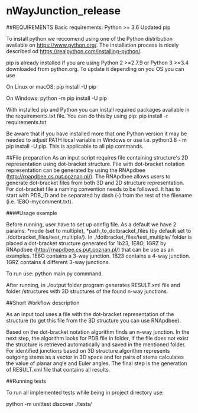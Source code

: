 # nWayJunction_release

##REQUIREMENTS
Basic requirements:
    Python >= 3.6
    Updated pip

To install python we reccomend using one of the Python distribution available on https://www.python.org/. The installation process is nicely described od https://realpython.com/installing-python/.

pip is already installed if you are using Python 2 >=2.7.9 or Python 3 >=3.4 downloaded from python.org. To update it depending on you OS you can use

On Linux or macOS:
    pip install -U pip

On Windows:
    python -m pip install -U pip

With installed pip and Python you can install required packages available in the requirements.txt file. You can do this by using pip:
    pip install -r requirements.txt
    
Be aware that if you have installed more that one Python version it may be needed to adjust PATH local variable in Windows or use i.e. python3.8 - m pip install -U pip. This is applicable to all pip commands.


##File preparation
As an input script requires file containing structure's 2D representation using dot-bracket structure. File with dot-bracket notation representation can be generated by using the RNApdbee (http://rnapdbee.cs.put.poznan.pl/). The RNApdbee allows users to generate dot-bracket files from both 3D and 2D structure representation.
For dot-bracket file a naming convention needs to be followed. It has to start with PDB_ID and be separated by dash (-) from the rest of the filename (i.e. 1E8O-mycomment.txt).

####Usage example

Before running, user have to set up config file. As a default we have 2 params: 
    *mode (set to multiple),
    *path_to_dotbracket_files (by default set to ./dotbracket_files/test_multiple/).
In ./dotbracket_files/test_multiple/ folder is placed a dot-bracket structure generated for 1b23, 1E8O, 1GRZ by RNApdbee (http://rnapdbee.cs.put.poznan.pl/) that can be use as an examples.
1E8O contains a 3-way junction.
1B23 contains a 4-way junction.
1GRZ contains 4 different 3-way junctions.

To run use: 
python main.py commnand.

After running, in ./output folder program generates RESULT.xml file and folder /structures with 3D structures of the found n-way junctions.

##Short Workflow description

As an input tool uses a file with the dot-bracket representation of the structure (to get this file from the 3D structure you can use RNApdbee).

Based on the dot-bracket notation algorithm finds an n-way junction. In the next step, the algorithm looks for PDB file in folder, if the file does not exist the structure is retrieved automatically and saved in the mentioned folder. For identified junctions based on 3D structure algorithm represents outgoing stems as a vector in 3D space and for pairs of stems calculates the value of planar angle and Euler angles. The final step is the generation of RESULT.xml file that contains all results.

##Running tests 

To run all implemented tests while being in project directory use:

python -m unittest discover ./tests/


